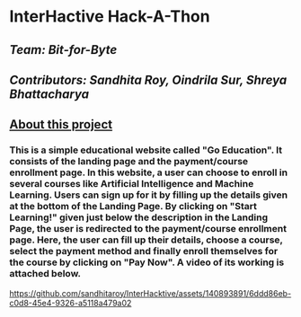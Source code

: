 # InterHactive Hack-A-Thon
## <i>Team: Bit-for-Byte</i>
## <i>Contributors: Sandhita Roy, Oindrila Sur, Shreya Bhattacharya</i>
## <ins>About this project</ins>
### This is a simple educational website called "Go Education". It consists of the landing page and the payment/course enrollment page. In this website, a user can choose to enroll in several courses like Artificial Intelligence and Machine Learning. Users can sign up for it by filling up the details given at the bottom of the Landing Page. By clicking on "Start Learning!" given just below the description in the Landing Page, the user is redirected to the payment/course enrollment page. Here, the user can fill up their details, choose a course, select the payment method and finally enroll themselves for the course by clicking on "Pay Now". A video of its working is attached below.


https://github.com/sandhitaroy/InterHacktive/assets/140893891/6ddd86eb-c0d8-45e4-9326-a5118a479a02

